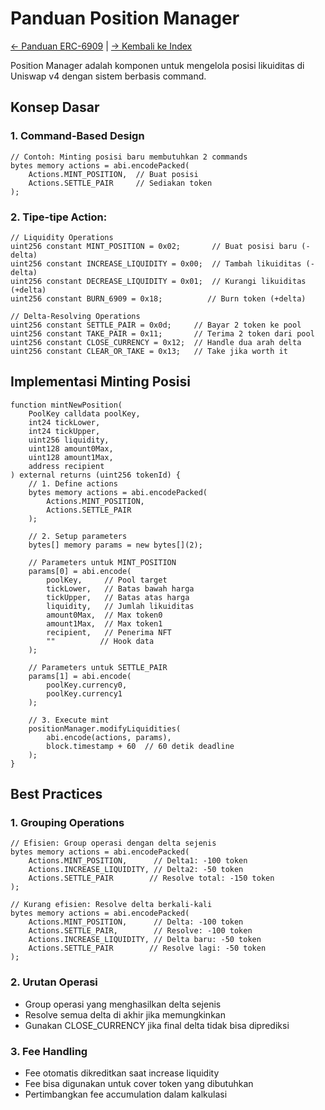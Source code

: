 # Panduan Position Manager

[← Panduan ERC-6909](./05-erc6909.md) | [→ Kembali ke Index](./00-index.md)

Position Manager adalah komponen untuk mengelola posisi likuiditas di Uniswap v4 dengan sistem berbasis command.

## Konsep Dasar

### 1. Command-Based Design
```solidity
// Contoh: Minting posisi baru membutuhkan 2 commands
bytes memory actions = abi.encodePacked(
    Actions.MINT_POSITION,  // Buat posisi
    Actions.SETTLE_PAIR     // Sediakan token
);
```

### 2. Tipe-tipe Action:

```solidity
// Liquidity Operations
uint256 constant MINT_POSITION = 0x02;       // Buat posisi baru (-delta)
uint256 constant INCREASE_LIQUIDITY = 0x00;  // Tambah likuiditas (-delta)
uint256 constant DECREASE_LIQUIDITY = 0x01;  // Kurangi likuiditas (+delta)
uint256 constant BURN_6909 = 0x18;          // Burn token (+delta)

// Delta-Resolving Operations
uint256 constant SETTLE_PAIR = 0x0d;     // Bayar 2 token ke pool
uint256 constant TAKE_PAIR = 0x11;       // Terima 2 token dari pool
uint256 constant CLOSE_CURRENCY = 0x12;  // Handle dua arah delta
uint256 constant CLEAR_OR_TAKE = 0x13;   // Take jika worth it
```

## Implementasi Minting Posisi

```solidity
function mintNewPosition(
    PoolKey calldata poolKey,
    int24 tickLower,
    int24 tickUpper,
    uint256 liquidity,
    uint128 amount0Max,
    uint128 amount1Max,
    address recipient
) external returns (uint256 tokenId) {
    // 1. Define actions
    bytes memory actions = abi.encodePacked(
        Actions.MINT_POSITION,
        Actions.SETTLE_PAIR
    );

    // 2. Setup parameters
    bytes[] memory params = new bytes[](2);
    
    // Parameters untuk MINT_POSITION
    params[0] = abi.encode(
        poolKey,     // Pool target
        tickLower,   // Batas bawah harga
        tickUpper,   // Batas atas harga
        liquidity,   // Jumlah likuiditas
        amount0Max,  // Max token0
        amount1Max,  // Max token1
        recipient,   // Penerima NFT
        ""          // Hook data
    );

    // Parameters untuk SETTLE_PAIR
    params[1] = abi.encode(
        poolKey.currency0,
        poolKey.currency1
    );

    // 3. Execute mint
    positionManager.modifyLiquidities(
        abi.encode(actions, params),
        block.timestamp + 60  // 60 detik deadline
    );
}
```

## Best Practices

### 1. Grouping Operations
```solidity
// Efisien: Group operasi dengan delta sejenis
bytes memory actions = abi.encodePacked(
    Actions.MINT_POSITION,      // Delta1: -100 token
    Actions.INCREASE_LIQUIDITY, // Delta2: -50 token
    Actions.SETTLE_PAIR        // Resolve total: -150 token
);

// Kurang efisien: Resolve delta berkali-kali
bytes memory actions = abi.encodePacked(
    Actions.MINT_POSITION,      // Delta: -100 token
    Actions.SETTLE_PAIR,        // Resolve: -100 token
    Actions.INCREASE_LIQUIDITY, // Delta baru: -50 token
    Actions.SETTLE_PAIR        // Resolve lagi: -50 token
);
```

### 2. Urutan Operasi
- Group operasi yang menghasilkan delta sejenis
- Resolve semua delta di akhir jika memungkinkan
- Gunakan CLOSE_CURRENCY jika final delta tidak bisa diprediksi

### 3. Fee Handling
- Fee otomatis dikreditkan saat increase liquidity
- Fee bisa digunakan untuk cover token yang dibutuhkan
- Pertimbangkan fee accumulation dalam kalkulasi